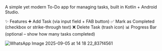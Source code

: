A simple yet modern To-Do app for managing tasks, built in Kotlin + Android Studio.

✨ Features
➕ Add Task (via input field + FAB button)
✅ Mark as Completed (checkbox or strike-through text)
❌ Delete Task (trash icon)
📊 Progress Bar (optional – show how many tasks completed)





![WhatsApp Image 2025-09-05 at 14 18 22_837f4561](https://github.com/user-attachments/assets/cd55e413-f799-44a1-983e-ebac9bc5654c)
